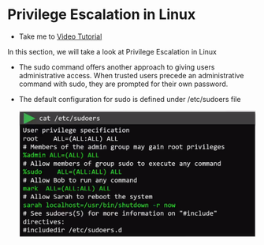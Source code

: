 # Privilege Escalation in Linux
  - Take me to [Video Tutorial](https://kodekloud.com/courses/1378608/lectures/31704434)

In this section, we will take a look at Privilege Escalation in Linux

- The sudo command offers another approach to giving users administrative access. When trusted users precede an administrative command with sudo, they are prompted for their own password.

- The default configuration for sudo is defined under /etc/sudoers file

  ![sudo](../../images/sudo.png)
